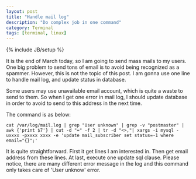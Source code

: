 ```yaml
---
layout: post
title: "Handle mail log"
description: "Do complex job in one command"
category: Terminal
tags: [terminal, linux]
---
```

{% include JB/setup %}

It is the end of March today, so I am going to send mass mails to my users. One
big problem to send tons of email is to avoid being recognized as a spammer.
However, this is not the topic of this post. I am gonna use one line to handle
mail log, and update status in database.

Some users may use unavailable email account, which is quite a waste to send to
them. So when I get one error in mail log, I should update database in order to
avoid to send to this address in the next time.

The command is as below:

	cat /var/log/mail.log | grep "User unknown" | grep -v "postmaster" | awk {'print $7'} | cut -d "=" -f 2 | tr -d "<>,"| xargs -i mysql -uxxxx -pxxxx xxxx -e 'update mail_subscriber set status=-1 where email="{}";'

It is quite straightforward. First it get lines I am interested in. Then get
email address from these lines. At last, execute one update sql clause. Please
notice, there are many different error message in the log and this command only
takes care of 'User unknow' error.
